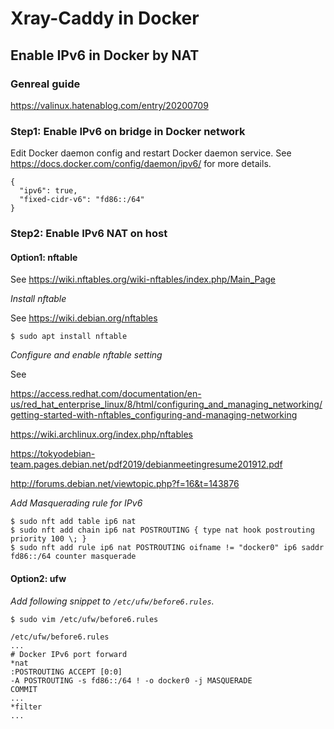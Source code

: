 # Xray-Caddy in Docker

## Enable IPv6 in Docker by NAT

### Genreal guide
https://valinux.hatenablog.com/entry/20200709

### Step1: Enable IPv6 on bridge in Docker network
Edit Docker daemon config and restart Docker daemon service. See https://docs.docker.com/config/daemon/ipv6/ for more details.

```
{
  "ipv6": true,
  "fixed-cidr-v6": "fd86::/64"
}
```

### Step2: Enable IPv6 NAT on host

#### Option1: nftable
See https://wiki.nftables.org/wiki-nftables/index.php/Main_Page

*Install nftable*

See https://wiki.debian.org/nftables
```
$ sudo apt install nftable
```

*Configure and enable nftable setting*

See

https://access.redhat.com/documentation/en-us/red_hat_enterprise_linux/8/html/configuring_and_managing_networking/getting-started-with-nftables_configuring-and-managing-networking

https://wiki.archlinux.org/index.php/nftables

https://tokyodebian-team.pages.debian.net/pdf2019/debianmeetingresume201912.pdf

http://forums.debian.net/viewtopic.php?f=16&t=143876


*Add Masquerading rule for IPv6*

```
$ sudo nft add table ip6 nat
$ sudo nft add chain ip6 nat POSTROUTING { type nat hook postrouting priority 100 \; }
$ sudo nft add rule ip6 nat POSTROUTING oifname != "docker0" ip6 saddr fd86::/64 counter masquerade
```

#### Option2: ufw
*Add following snippet to `/etc/ufw/before6.rules`.*

```
$ sudo vim /etc/ufw/before6.rules

/etc/ufw/before6.rules
...
# Docker IPv6 port forward
*nat
:POSTROUTING ACCEPT [0:0]
-A POSTROUTING -s fd86::/64 ! -o docker0 -j MASQUERADE
COMMIT
...
*filter
...
```
